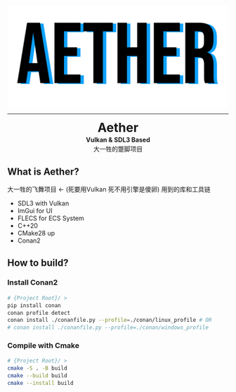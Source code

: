 <div align="center">
<img style="display: block;" src="res/logo.png" alt="Log: Aether">
<hr>
<h1 style="margin-top: 2px; margin-bottom: 2px;padding-top: 0;padding-bottom: 0;">Aether</h1>
<h4 style="margin-top: 2px; margin-bottom: 2px;padding-top: 0;padding-bottom: 0;">Vulkan & SDL3 Based</h4>
<p style="margin-top: 2px; margin-bottom: 2px;padding-top: 0;padding-bottom: 0;">大一牲的蹩脚项目</p>
</div>


## What is Aether?

大一牲的飞舞项目 <- (死要用Vulkan 死不用引擎是傻卵)
用到的库和工具链

* SDL3 with Vulkan
* ImGui for UI
* FLECS for ECS System
* C++20
* CMake28 up
* Conan2

## How to build?

### Install Conan2

```bash
# {Project Root}/ >
pip install conan
conan profile detect
conan install ./conanfile.py --profile=./conan/linux_profile # OR
# conan install ./conanfile.py --profile=./conan/windows_profile
```

### Compile with Cmake
```bash
# {Project Root}/ >
cmake -S . -B build
cmake --build build
cmake --install build
```
